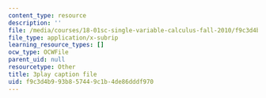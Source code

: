 ```yaml
---
content_type: resource
description: ''
file: /media/courses/18-01sc-single-variable-calculus-fall-2010/f9c3d4b993b857449c1b4de86dddf970_-MI0b4h3rS0.vtt
file_type: application/x-subrip
learning_resource_types: []
ocw_type: OCWFile
parent_uid: null
resourcetype: Other
title: 3play caption file
uid: f9c3d4b9-93b8-5744-9c1b-4de86dddf970
---
```

